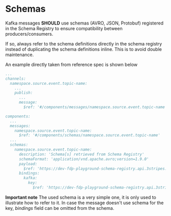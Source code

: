 # Schemas

Kafka messages **SHOULD** use schemas (AVRO, JSON, Protobuf) registered in the Schema Registry to ensure compatibility between producers/consumers.

If so, always refer to the schema definitions directly in the schema registry instead of duplicating the schema definitions inline. This is to avoid double maintenance.&#x20;

An example directly taken from reference spec is shown below

```yaml
...
channels:
  namespace.source.event.topic-name:
    ...
    publish:
      ...
      message:
        $ref: '#/components/messages/namespace.source.event.topic-name'

components:
  ...
  messages:
    namespace.source.event.topic-name:
      $ref: '#/components/schemas/namespace.source.event.topic-name'
  ...
  schemas:
    namespace.source.event.topic-name:
      description: 'Schema[s] retrieved from Schema Registry'
      schemaFormat: 'application/vnd.apache.avro;version=1.9.0'
      payload:
        $ref: 'https://dev-fdp-playground-schema-registry.api.3stripes.io/subjects/namespace.source.event.topic-name-value/versions/latest/schema'
      bindings:
        kafka:
          key:
            $ref: 'https://dev-fdp-playground-schema-registry.api.3stripes.io/subjects/namespace.source.event.topic-name-key/versions/latest/schema'
```

**Important note** The used schema is a very simple one, it is only used to illustrate how to refer to it. In case the message doesn't use schema for the key, _bindings_ field can be omitted from the schema.
